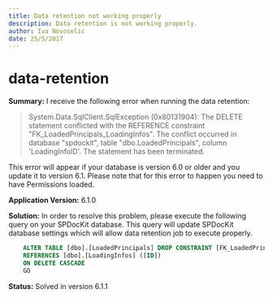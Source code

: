 ```yaml
---
title: Data retention not working properly
description: Data retention is not working properly.
author: Iva Novoselic
date: 25/5/2017
---
```


# data-retention

**Summary:** I receive the following error when running the data retention:

> System.Data.SqlClient.SqlException \(0x80131904\): The DELETE statement conflicted with the REFERENCE constraint "FK\_LoadedPrincipals\_LoadingInfos". The conflict occurred in database "spdockit", table "dbo.LoadedPrincipals", column 'LoadingInfoID'. The statement has been terminated.

This error will appear if your database is version 6.0 or older and you update it to version 6.1. Please note that for this error to happen you need to have Permissions loaded.

**Application Version:** 6.1.0

**Solution:** In order to resolve this problem, please execute the following query on your SPDocKit database. This query will update SPDocKit database settings which will allow data retention job to execute properly.

```sql
    ALTER TABLE [dbo].[LoadedPrincipals] DROP CONSTRAINT [FK_LoadedPrincipals_LoadingInfos]ALTER TABLE [dbo].[LoadedPrincipals] WITH CHECK ADD CONSTRAINT [FK_LoadedPrincipals_LoadingInfos] FOREIGN KEY([LoadingInfoID])
    REFERENCES [dbo].[LoadingInfos] ([ID])
    ON DELETE CASCADE
    GO
```

**Status:** Solved in version 6.1.1

